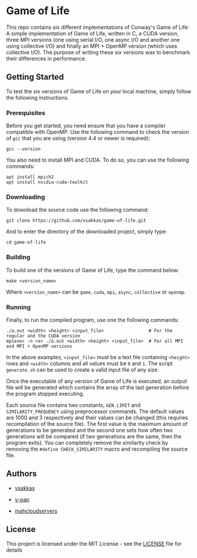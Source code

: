 
# Game of Life

This repo contains six different implementations of Conway's Game of Life: A simple implementation of Game of Life, written in C, a CUDA version, three MPI versions (one using serial I/O, one async I/O and another one using collective I/O) and finally an MPI + OpenMP version (which uses collective I/O). The purpose of writing these six versions was to benchmark their differences in performance.

## Getting Started

To test the six versions of Game of Life on your local machine, simply follow the following instructions.

### Prerequisites


Before you get started, you need ensure that you have a compiler compatible with OpenMP. Use the following command to check the version of `gcc` that you are using (version 4.4 or newer is required):
```
gcc --version
```
You also need to install MPI and CUDA. To do so, you can use the following commands:
```
apt install mpich2
apt install nvidia-cuda-toolkit
```

### Downloading

To download the source code use the following command:

```
git clone https://github.com/vsakkas/game-of-life.git
```

And to enter the directory of the downloaded project, simply type:
```
cd game-of-life
```

### Building

To build one of the versions of Game of Life, type the command below:

```
make <version_name>
```

Where `<version_name>` can be `game`, `cuda`, `mpi`, `async`, `collective` or `openmp`.

### Running

Finally, to run the compiled program, use one the following commands:
```
./a.out <width> <height> <input_file>                 # For the regular and the CUDA version
mpiexec -n <x> ./a.out <width> <height> <input_file>  # For all MPI and MPI + OpenMP versions
```

In the above examples, `<input_file>` must be a text file containing `<height>` rows and `<width>` columns and all values must be `0` and `1`. The script `generate.sh` can be used to create a valid input file of any size.

Once the executable of any version of Game of Life is executed, an output file will be generated which contains the array of the last generation before the program stopped executing.

Each source file contains two constants, `GEN_LIMIT` and `SIMILARITY_FREQUENCY` using preprocessor commands. The default values are 1000 and 3 respectively and their values can be changed (this requires recompilation of the source file). The first value is the maximum amount of generations to be generated and the second one sets how often two generations will be compared (if two generations are the same, then the program exits). You can completely remove the similarity check by removing the `#define CHECK_SIMILARITY` macro and recompiling the source file.

## Authors
* [vsakkas](https://github.com/vsakkas)

* [v-pap](https://github.com/v-pap)

* [mahcloudservers](https://github.com/mahcloudservers)

## License

This project is licensed under the MIT License - see the [LICENSE](LICENSE) file for details

